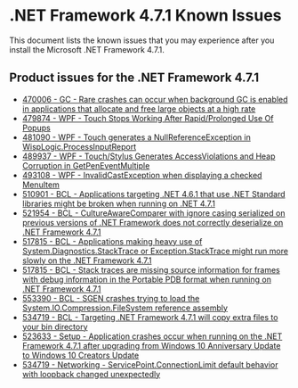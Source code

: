 .NET Framework 4.7.1 Known Issues
=================================
 
This document lists the known issues that you may experience after you install the Microsoft .NET Framework 4.7.1.   

## Product issues for the .NET Framework 4.7.1   
- [470006 - GC - Rare crashes can occur when background GC is enabled in applications that allocate and free large objects at a high rate](https://github.com/Microsoft/dotnet/blob/master/releases/net471/KnownIssues/470006-GC%20Crashes%20with%20high%20rate%20of%20large%20object%20allocation.md)
- [479874 - WPF - Touch Stops Working After Rapid/Prolonged Use Of Popups](https://github.com/Microsoft/dotnet/blob/master/releases/net471/KnownIssues/479874-WPF%20Touch%20Stops%20Working%20After%20Prolonged%20Use%20of%20Popups.md)
- [481090 - WPF - Touch generates a NullReferenceException in WispLogic.ProcessInputReport](https://github.com/Microsoft/dotnet/blob/master/releases/net471/KnownIssues/481090-WPF%20Touch%20generates%20NullReferenceException%20in%20ProcessInputReport.md)
- [489937 - WPF - Touch/Stylus Generates AccessViolations and Heap Corruption in GetPenEventMultiple](https://github.com/Microsoft/dotnet/blob/master/releases/net471/KnownIssues/489937-WPF%20Touch%20and%20Stylus%20AccessViolation%20in%20GetPenEventMultiple.md)
- [493108 - WPF - InvalidCastException when displaying a checked MenuItem](https://github.com/Microsoft/dotnet/blob/master/releases/net471/KnownIssues/493108-WPF%20InvalidCastException%20when%20displaying%20a%20checked%20MenuItem.md)
- [510901 - BCL - Applications targeting .NET 4.6.1 that use .NET Standard libraries might be broken when running on .NET 4.7.1](https://github.com/Microsoft/dotnet/blob/master/releases/net471/KnownIssues/510901-BCL%20Apps%20targeting%20.NET-4.6.1%20that%20use%20.NET%20Standard%20libraries%20might%20be%20broken%20when%20running%20on%20.NET%204.7.1.md)
- [521954 - BCL - CultureAwareComparer with ignore casing serialized on previous versions of .NET Framework does not correctly deserialize on .NET Framework 4.7.1](https://github.com/Microsoft/dotnet/blob/master/releases/net471/KnownIssues/521954%20-%20BCL%20CultureAwareComparer%20with%20ignore%20casing%20on%20serialized%20on%20previous%20versions%20of%20.NET%20do%20not%20correctly%20deserialize%20on%20.NET%204.7.1.md)
- [517815 - BCL - Applications making heavy use of System.Diagnostics.StackTrace or Exception.StackTrace might run more slowly on the .NET Framework 4.7.1](https://github.com/Microsoft/dotnet/blob/master/releases/net471/KnownIssues/517815-BCL%20Applications%20making%20heavy%20use%20of%20System.Diagnostics.StackTrace%20might%20run%20more%20slowly%20on%20.NET%204.7.1.md)
- [517815 - BCL - Stack traces are missing source information for frames with debug information in the Portable PDB format when running on .NET Framework 4.7.1](https://github.com/Microsoft/dotnet/blob/master/releases/net471/KnownIssues/517815-BCL%20Stack%20traces%20are%20missing%20source%20information%20for%20frames%20with%20debug%20information%20in%20the%20Portable%20PDB%20format.md)
- [553390 - BCL - SGEN crashes trying to load the System.IO.Compression.FileSystem reference assembly]( https://github.com/Microsoft/dotnet/blob/master/releases/net471/KnownIssues/553390%20-%20BCL%20-%20SGEN%20crashes%20because%20it%20references%20System.IO.Compression.ZipFile.dll.md)
- [534719 - BCL - Targeting .NET Framework 4.7.1 will copy extra files to your bin directory](https://github.com/Microsoft/dotnet/blob/master/releases/net471/KnownIssues/514195-Targeting%20.NET%20Framework%204.7.1%20will%20copy%20extra%20files%20to%20your%20bin%20directory.md)
- [523633 - Setup - Application crashes occur when running on the .NET Framework 4.7.1 after upgrading from Windows 10 Anniversary Update to Windows 10 Creators Update](https://github.com/Microsoft/dotnet/blob/master/releases/net471/KnownIssues/523633%20-%20Setup%20-%20OS%20upgrade%20to%20Windows%2010%20gets%20the%20product%20in%20bad%20state.md)
- [534719 - Networking - ServicePoint.ConnectionLimit default behavior with loopback changed unexpectedly](https://github.com/Microsoft/dotnet/blob/master/releases/net471/KnownIssues/534719-Networking.ServicePoint.ConnectionLimit%20default%20behavior%20changed.md)
